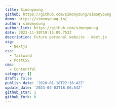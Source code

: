 ```yaml
---
title: Simonyoung
github: https://github.com/simonyoung/simonyoung
demo: https://simonyoung.io/
author: simonyoung
author_link: https://github.com/simonyoung
date: 2023-11-30T10:15:09.753Z
description: Future personal website - Next.js
ssg:
  - Nextjs
css:
  - Tailwind
  - PostCSS
cms:
  - Contentful
category: []
draft: false
publish_date: '2020-01-18T22:16:42Z'
update_date: '2023-04-03T18:06:54Z'
github_star: 1
github_fork: 0
---
```

